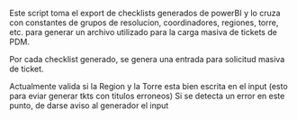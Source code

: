 Este script toma el export de checklists generados de powerBI y lo cruza con constantes de grupos de resolucion, coordinadores, regiones, torre, etc. para generar un archivo utilizado para la carga masiva de tickets de PDM.


Por cada checklist generado, se genera una entrada para solicitud masiva de ticket.

Actualmente valida si la Region y la Torre esta bien escrita en el input (esto para eviar generar tkts con titulos erroneos)
Si se detecta un error en este punto, de darse aviso al generador el input
